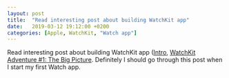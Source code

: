 ```yaml
---
layout: post
title:  "Read interesting post about building WatchKit app"
date:   2019-03-12 19:12:00 +0200
categories: [Apple, WatchKit, "Watch app"]
---
```

Read interesting post about building WatchKit app ([Intro](https://mackuba.eu/2018/10/29/watchkit-adventure-0-intro/), [WatchKit Adventure #1: The Big Picture](https://mackuba.eu/2018/12/18/watchkit-adventure-1-the-big-picture/). Definitely I should go through this post when I start my first Watch app.
